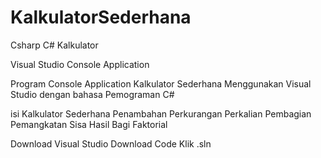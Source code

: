 # KalkulatorSederhana
Csharp
C#
Kalkulator

Visual Studio
Console Application 

Program Console Application Kalkulator Sederhana Menggunakan Visual Studio dengan bahasa Pemograman C# 

isi Kalkulator Sederhana
Penambahan
Perkurangan
Perkalian
Pembagian
Pemangkatan
Sisa Hasil Bagi
Faktorial

Download Visual Studio 
Download Code
Klik .sln
